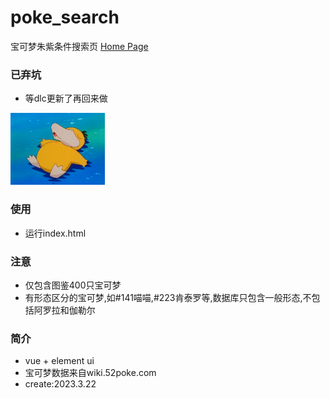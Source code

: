 # poke_search
宝可梦朱紫条件搜索页
[Home Page](https://umas2022.github.io/poke_search/)

### 已弃坑
- 等dlc更新了再回来做

<img src="https://github.com/umas2022/poke_search/blob/main/readme/kodakku.gif" width="30%" height="30%">

### 使用
- 运行index.html


### 注意
- 仅包含图鉴400只宝可梦
- 有形态区分的宝可梦,如#141喵喵,#223肯泰罗等,数据库只包含一般形态,不包括阿罗拉和伽勒尔


### 简介
- vue + element ui
- 宝可梦数据来自wiki.52poke.com
- create:2023.3.22

